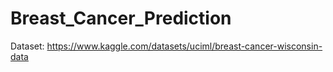 # Breast_Cancer_Prediction

Dataset: https://www.kaggle.com/datasets/uciml/breast-cancer-wisconsin-data